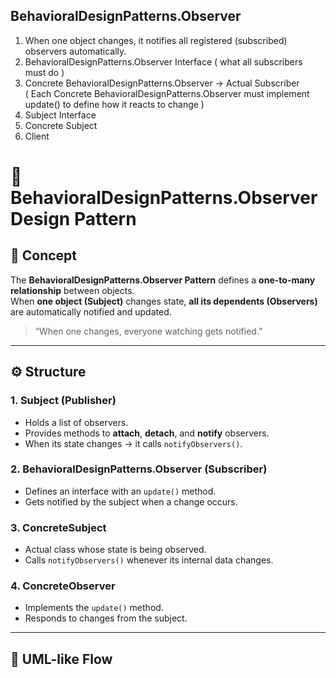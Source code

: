 ## BehavioralDesignPatterns.Observer
1. When one object changes, it notifies all registered (subscribed) observers automatically.
2. BehavioralDesignPatterns.Observer Interface ( what all subscribers must do )
3. Concrete BehavioralDesignPatterns.Observer -> Actual Subscriber  
(  Each Concrete BehavioralDesignPatterns.Observer must implement update() to define how it reacts to change )
4. Subject Interface
5. Concrete Subject 
6. Client
# 🧩 BehavioralDesignPatterns.Observer Design Pattern

## 🧠 Concept

The **BehavioralDesignPatterns.Observer Pattern** defines a **one-to-many relationship** between objects.  
When **one object (Subject)** changes state, **all its dependents (Observers)** are automatically notified and updated.

> “When one changes, everyone watching gets notified.”

---

## ⚙️ Structure

### 1. **Subject (Publisher)**
- Holds a list of observers.
- Provides methods to **attach**, **detach**, and **notify** observers.
- When its state changes → it calls `notifyObservers()`.

### 2. **BehavioralDesignPatterns.Observer (Subscriber)**
- Defines an interface with an `update()` method.
- Gets notified by the subject when a change occurs.

### 3. **ConcreteSubject**
- Actual class whose state is being observed.
- Calls `notifyObservers()` whenever its internal data changes.

### 4. **ConcreteObserver**
- Implements the `update()` method.
- Responds to changes from the subject.

---

## 🧩 UML-like Flow

